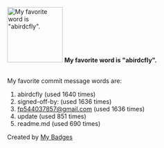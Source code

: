 <img src="https://github.com/my-badges/my-badges/blob/master/src/all-badges/favorite-word/favorite-word.png?raw=true" alt="My favorite word is &quot;abirdcfly&quot;." title="My favorite word is &quot;abirdcfly&quot;." width="128">
<strong>My favorite word is &quot;abirdcfly&quot;.</strong>
<br><br>

My favorite commit message words are:

1. abirdcfly (used 1640 times)
2. signed-off-by: (used 1636 times)
3. <fp544037857@gmail.com> (used 1636 times)
4. update (used 851 times)
5. readme.md (used 690 times)


Created by <a href="https://github.com/my-badges/my-badges">My Badges</a>